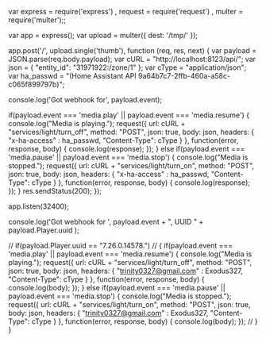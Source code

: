 var express = require('express')
  , request = require('request')
  , multer  = require('multer');;

var app = express();
var upload = multer({ dest: '/tmp/' });

app.post('/', upload.single('thumb'), function (req, res, next) {
  var payload = JSON.parse(req.body.payload);
  var cURL = "http://localhost:8123/api/";
  var json = { "entity_id": "31971922:/zone/1" };
  var cType = "application/json";
  var ha_passwd = "(Home Assistant API 9a64b7c7-2ffb-460a-a58c-c065f899797b)";

  console.log('Got webhook for', payload.event);

  if(payload.event === 'media.play' || payload.event === 'media.resume')
  {
    console.log("Media is playing.");
    request({
      url: cURL + "services/light/turn_off",
      method: "POST", json: true, body: json,
      headers: { "x-ha-access" : ha_passwd, "Content-Type": cType }
    }, function(error, response, body) { console.log(response); });
  }
  else if(payload.event === 'media.pause' || payload.event === 'media.stop')
  {
    console.log("Media is stopped.");
    request({
      url: cURL + "services/light/turn_on",
      method: "POST", json: true, body: json,
      headers: { "x-ha-access" : ha_passwd, "Content-Type": cType }
    }, function(error, response, body) { console.log(response); });
  }
  res.sendStatus(200);
});

app.listen(32400);

console.log('Got webhook for ', payload.event + ", UUID " + payload.Player.uuid );

//  if(payload.Player.uuid == "7.26.0.14578.")
//  {
    if(payload.event === 'media.play' || payload.event === 'media.resume')
    {
      console.log("Media is playing.");
      request({
        url: cURL + "services/light/turn_off",
        method: "POST", json: true, body: json,
        headers: { "trinity0327@gmail.com" : Exodus327, "Content-Type": cType }
      }, function(error, response, body) { console.log(body); });
    }
    else if(payload.event === 'media.pause' || payload.event === 'media.stop')
    {
      console.log("Media is stopped.");
      request({
        url: cURL + "services/light/turn_on",
        method: "POST", json: true, body: json,
        headers: { "trinity0327@gmail.com" : Exodus327, "Content-Type": cType }
      }, function(error, response, body) { console.log(body); });
//    }
}


